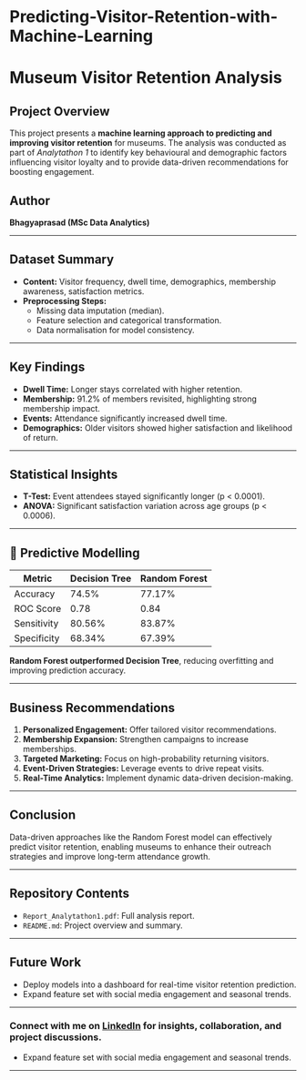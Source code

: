 # Predicting-Visitor-Retention-with-Machine-Learning

# Museum Visitor Retention Analysis

## Project Overview

This project presents a **machine learning approach to predicting and improving visitor retention** for museums. The analysis was conducted as part of *Analytathon 1* to identify key behavioural and demographic factors influencing visitor loyalty and to provide data-driven recommendations for boosting engagement.


## Author

**Bhagyaprasad (MSc Data Analytics)**

---

## Dataset Summary

- **Content:** Visitor frequency, dwell time, demographics, membership awareness, satisfaction metrics.
- **Preprocessing Steps:**
  - Missing data imputation (median).
  - Feature selection and categorical transformation.
  - Data normalisation for model consistency.

---

## Key Findings

- **Dwell Time:** Longer stays correlated with higher retention.
- **Membership:** 91.2% of members revisited, highlighting strong membership impact.
- **Events:** Attendance significantly increased dwell time.
- **Demographics:** Older visitors showed higher satisfaction and likelihood of return.

---

## Statistical Insights

- **T-Test:** Event attendees stayed significantly longer (p < 0.0001).
- **ANOVA:** Significant satisfaction variation across age groups (p < 0.0006).

---

## 🤖 Predictive Modelling

| Metric        | Decision Tree | Random Forest |
|---------------|---------------|---------------|
| Accuracy      | 74.5%         | 77.17%        |
| ROC Score     | 0.78          | 0.84          |
| Sensitivity   | 80.56%        | 83.87%        |
| Specificity   | 68.34%        | 67.39%        |

**Random Forest outperformed Decision Tree**, reducing overfitting and improving prediction accuracy.

---

## Business Recommendations

1. **Personalized Engagement:** Offer tailored visitor recommendations.
2. **Membership Expansion:** Strengthen campaigns to increase memberships.
3. **Targeted Marketing:** Focus on high-probability returning visitors.
4. **Event-Driven Strategies:** Leverage events to drive repeat visits.
5. **Real-Time Analytics:** Implement dynamic data-driven decision-making.

---

## Conclusion

Data-driven approaches like the Random Forest model can effectively predict visitor retention, enabling museums to enhance their outreach strategies and improve long-term attendance growth.

---

## Repository Contents

- `Report_Analytathon1.pdf`: Full analysis report.
- `README.md`: Project overview and summary.

---

## Future Work

- Deploy models into a dashboard for real-time visitor retention prediction.
- Expand feature set with social media engagement and seasonal trends.

---

### Connect with me on [LinkedIn](https://www.linkedin.com/in/bhagyaprasad-vastrad-a652b6201/) for insights, collaboration, and project discussions.
- Expand feature set with social media engagement and seasonal trends.

---

